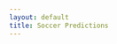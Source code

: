 ```yaml
---
layout: default
title: Soccer Predictions
---
```

<html>
  <head>
    <title>Soccer Predictions</title>
    <meta name="viewport" content="width=device-width, initial-scale=1">
    <link rel="stylesheet" href="{{ site.baseurl }}/styles.css">
  </head>
  <body>

  <div id="csv-table-container"></div>

  <script>
    // Fetch CSV data and display in a table
    fetch("{{ site.baseurl }}/predictions.csv")
      .then(response => response.text())
      .then(data => {
        // Convert CSV to an array of arrays
        const csvArray = data.split('\n').map(row => row.split(','));

        // Create HTML table
        const table = document.createElement('table');
        table.classList.add('styled-table');

        // Create table header
        const thead = document.createElement('thead');
        const headerRow = document.createElement('tr');

        columnsToDisplay.forEach(column => {
            // Capitalize the heading and remove underscores
            const columnHeader = column.replace('_', ' ').toUpperCase();

            const th = document.createElement('th');
            th.textContent = columnHeader;
            headerRow.appendChild(th);
        });
        const th = document.createElement('th');
        th.textContent = 'status';
        headerRow.appendChild(th);

        thead.appendChild(headerRow);
        table.appendChild(thead);

        // Create table body
        const tbody = document.createElement('tbody');
        for (let i = csvArray.length - 1; i > 0; i--) {
          const row = document.createElement('tr');
          columnsToDisplay.forEach(column => {
            const columnIndex = csvArray[0].indexOf(column);
            const td = document.createElement('td');
            td.textContent = csvArray[i][columnIndex];
            row.appendChild(td);
          });         
          
          const td = document.createElement('td');
          const status = csvArray[i][8] ? csvArray[i][8].trim() : '';
          
          if (status === 'WON') {
            td.innerHTML = '<img src="{{ site.baseurl }}/tick.png" alt="Green Tick" />';
          } else if (status === 'LOST') {
            td.innerHTML = '<img src="{{ site.baseurl }}/cross.png" alt="Red Cross" />';
          } else{
            td.textContent = status;
          }
          
          row.appendChild(td);

          tbody.appendChild(row);
        }
        table.appendChild(tbody);

        // Append table to the container
        document.getElementById('csv-table-container').appendChild(table);
      })
      .catch(error => console.error('Error fetching CSV:', error));
  </script>
  </body>
</html> 